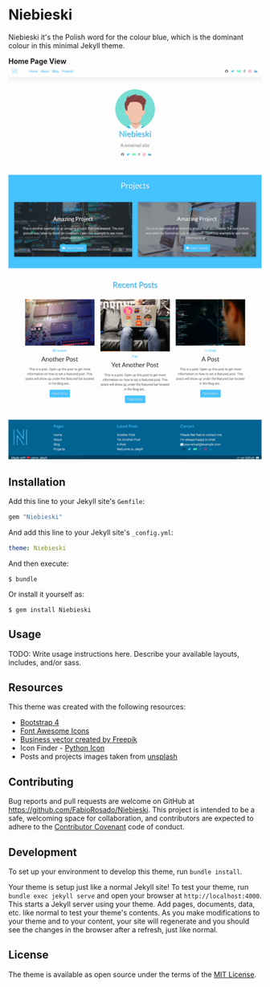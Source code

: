# Niebieski

Niebieski it's the Polish word for the colour blue, which is the dominant colour in this minimal Jekyll theme. 

**Home Page View**
![Home View](assets/images/niebieski.png)


## Installation

Add this line to your Jekyll site's `Gemfile`:

```ruby
gem "Niebieski"
```

And add this line to your Jekyll site's `_config.yml`:

```yaml
theme: Niebieski
```

And then execute:

    $ bundle

Or install it yourself as:

    $ gem install Niebieski

## Usage

TODO: Write usage instructions here. Describe your available layouts, includes, and/or sass.

## Resources 

This theme was created with the following resources:
- [Bootstrap 4](http://getbootstrap.com)
- [Font Awesome Icons](http://fontawesome.io)
- <a href="https://www.freepik.com/free-photos-vectors/business">Business vector created by Freepik</a>
- Icon Finder - [Python Icon](https://www.iconfinder.com/icons/1378016/circle_code_hovytech_media_programming_python_social_icon#size=128)
- Posts and projects images taken from [unsplash](https://unsplash.com/)


## Contributing

Bug reports and pull requests are welcome on GitHub at https://github.com/FabioRosado/Niebieski. This project is intended to be a safe, welcoming space for collaboration, and contributors are expected to adhere to the [Contributor Covenant](http://contributor-covenant.org) code of conduct.

## Development

To set up your environment to develop this theme, run `bundle install`.

Your theme is setup just like a normal Jekyll site! To test your theme, run `bundle exec jekyll serve` and open your browser at `http://localhost:4000`. This starts a Jekyll server using your theme. Add pages, documents, data, etc. like normal to test your theme's contents. As you make modifications to your theme and to your content, your site will regenerate and you should see the changes in the browser after a refresh, just like normal.


## License

The theme is available as open source under the terms of the [MIT License](https://opensource.org/licenses/MIT).

